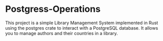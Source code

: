 # Postgress-Operations
This project is a simple Library Management System implemented in Rust using the postgres crate to interact with a PostgreSQL database. It allows you to manage authors and their countries in a library.
